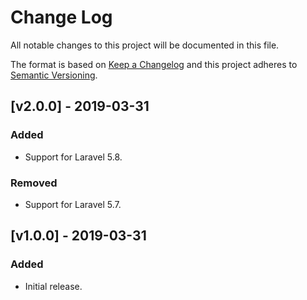 # Change Log

All notable changes to this project will be documented in this file.

The format is based on [Keep a Changelog](http://keepachangelog.com/) and this project adheres to [Semantic Versioning](http://semver.org/).

## [v2.0.0] - 2019-03-31

### Added

- Support for Laravel 5.8.

### Removed

- Support for Laravel 5.7.

## [v1.0.0] - 2019-03-31

### Added

- Initial release.
